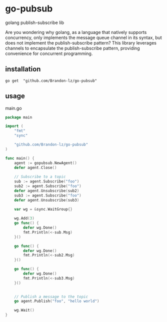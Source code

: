 # go-pubsub
golang publish-subscribe lib

Are you wondering why golang, as a language that natively supports concurrency, only implements the message queue channel in its syntax, but does not implement the publish-subscribe pattern? This library leverages channels to encapsulate the publish-subscribe pattern, providing convenience for concurrent programming.

## installation
```shell
go get  "github.com/Brandon-lz/go-pubsub"
```

## usage
main.go
```go
package main

import (
    "fmt"
    "sync"

    "github.com/Brandon-lz/go-pubsub"
)

func main() {
    agent := gopubsub.NewAgent()
    defer agent.Close()
	
    // Subscribe to a topic
    sub := agent.Subscribe("foo")
    sub2 := agent.Subscribe("foo")
    defer agent.Unsubscribe(sub2)
    sub3 := agent.Subscribe("foo")
    defer agent.Unsubscribe(sub3)
	
	var wg = &sync.WaitGroup{}

    wg.Add(3)
    go func() {
        defer wg.Done()
        fmt.Println(<-sub.Msg)
    }()

    go func() {
        defer wg.Done()
        fmt.Println(<-sub2.Msg)
    }()

    go func() {
        defer wg.Done()
        fmt.Println(<-sub3.Msg)
    }()

   
    // Publish a message to the topic
    go agent.Publish("foo", "hello world")

    wg.Wait()
}
```
